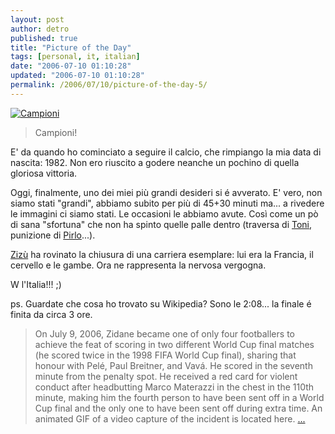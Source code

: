 ```yaml
---
layout: post
author: detro
published: true
title: "Picture of the Day"
tags: [personal, it, italian]
date: "2006-07-10 01:10:28"
updated: "2006-07-10 01:10:28"
permalink: /2006/07/10/picture-of-the-day-5/
---
```


<a href="http://www.repubblica.it/speciale/2006/mondiali/index.html"><img id="image399" src="http://www.detronizator.org/wp-content/uploads/2006/07/campioni.jpg" alt="Campioni" /></a>
<blockquote>Campioni!</blockquote>

E' da quando ho cominciato a seguire il calcio, che rimpiango la mia data di nascita: 1982.
Non ero riuscito a godere neanche un pochino di quella gloriosa vittoria.

Oggi, finalmente, uno dei miei più grandi desideri si é avverato.
E' vero, non siamo stati "grandi", abbiamo subito per più di 45+30 minuti ma... a rivedere le immagini ci siamo stati. Le occasioni le abbiamo avute. Così come un pò di sana "sfortuna" che non ha spinto quelle palle dentro (traversa di <a href="http://en.wikipedia.org/wiki/Luca_Toni">Toni</a>, punizione di <a href="http://en.wikipedia.org/wiki/Andrea_Pirlo">Pirlo</a>...).

<a href="http://en.wikipedia.org/wiki/Zidane">Zizù</a> ha rovinato la chiusura di una carriera esemplare: lui era la Francia, il cervello e le gambe. Ora ne rappresenta la nervosa vergogna.

W l'Italia!!! ;)

ps. Guardate che cosa ho trovato su Wikipedia? Sono le 2:08... la finale é finita da circa 3 ore.
<blockquote>On July 9, 2006, Zidane became one of only four footballers to achieve the feat of scoring in two different World Cup final matches (he scored twice in the 1998 FIFA World Cup final), sharing that honour with Pelé, Paul Breitner, and Vavá. He scored in the seventh minute from the penalty spot. He received a red card for violent conduct after headbutting Marco Materazzi in the chest in the 110th minute, making him the fourth person to have been sent off in a World Cup final and the only one to have been sent off during extra time. An animated GIF of a video capture of the incident is located here. <a href="http://en.wikipedia.org/wiki/Zidane">...</a></blockquote>
